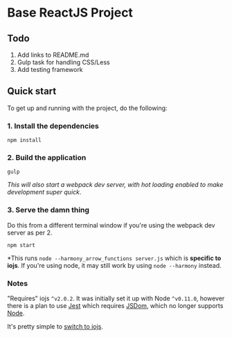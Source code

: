 # Base ReactJS Project

## Todo

1. Add links to README.md 
2. Gulp task for handling CSS/Less
3. Add testing framework

## Quick start

To get up and running with the project, do the following:

### 1. Install the dependencies

```
npm install
```

### 2. Build the application

```
gulp
```

*This will also start a webpack dev server, with hot loading enabled to make development super quick*.

### 3. Serve the damn thing

Do this from a different terminal window if you're using the webpack dev server as per 2.

```
npm start
```

*This runs `node --harmony_arrow_functions server.js` which is <b>specific to iojs</b>. If you're using node, it may still work by using `node --harmony` instead.

### Notes

"Requires" iojs `^v2.0.2`. It was initially set it up with Node `^v0.11.0`, however there is a plan to use [Jest](#) which requires [JSDom](#), which no longer supports [Node](#).

It's pretty simple to [switch to iojs](https://keymetrics.io/2015/02/03/installing-node-js-and-io-js-with-nvm/).

